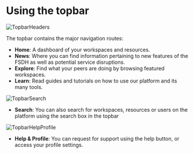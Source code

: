 # Using the topbar

![TopbarHeaders](https://github.com/ssc-sp/datahub-docs/assets/56747050/3c6e5878-250e-4ac3-b2f9-d40240fb8e77)

The topbar contains the major navigation routes:
- **Home**: A dashboard of your workspaces and resources.
- **News**: Where you can find information pertaining to new features of the FSDH as well as potential service disruptions.
- **Explore**: Find what your peers are doing by browsing featured workspaces.
- **Learn**: Read guides and tutorials on how to use our platform and its many tools.

![TopbarSearch](https://github.com/ssc-sp/datahub-docs/assets/56747050/28203417-79f6-4b27-a5d5-a0fb947dad56)

- **Search**: You can also search for workspaces, resources or users on the platform using the search box in the topbar

![TopbarHelpProfile](https://github.com/ssc-sp/datahub-docs/assets/56747050/9e991080-4d65-4a3b-8ed9-5fd00ac9e29f)

- **Help & Profile**: You can request for support using the help button, or access your profile settings.
